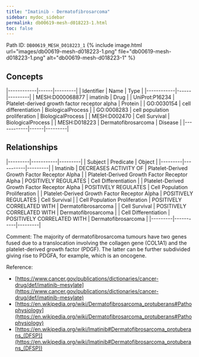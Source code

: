 ```yaml
---
title: "Imatinib - Dermatofibrosarcoma"
sidebar: mydoc_sidebar
permalink: db00619-mesh-d018223-1.html
toc: false 
---
```



Path ID: `DB00619_MESH_D018223_1`
{% include image.html url="images/db00619-mesh-d018223-1.png" file="db00619-mesh-d018223-1.png" alt="db00619-mesh-d018223-1" %}

## Concepts

|------------|------|---------|
| Identifier | Name | Type    |
|------------|------|---------|
| MESH:D000068877 | imatinib | Drug |
| UniProt:P16234 | Platelet-derived growth factor receptor alpha | Protein |
| GO:0030154 | cell differentiation | BiologicalProcess |
| GO:0008283 | cell population proliferation | BiologicalProcess |
| MESH:D002470 | Cell Survival | BiologicalProcess |
| MESH:D018223 | Dermatofibrosarcoma | Disease |
|------------|------|---------|

## Relationships

|---------|-----------|---------|
| Subject | Predicate | Object  |
|---------|-----------|---------|
| Imatinib | DECREASES ACTIVITY OF | Platelet-Derived Growth Factor Receptor Alpha |
| Platelet-Derived Growth Factor Receptor Alpha | POSITIVELY REGULATES | Cell Differentiation |
| Platelet-Derived Growth Factor Receptor Alpha | POSITIVELY REGULATES | Cell Population Proliferation |
| Platelet-Derived Growth Factor Receptor Alpha | POSITIVELY REGULATES | Cell Survival |
| Cell Population Proliferation | POSITIVELY CORRELATED WITH | Dermatofibrosarcoma |
| Cell Survival | POSITIVELY CORRELATED WITH | Dermatofibrosarcoma |
| Cell Differentiation | POSITIVELY CORRELATED WITH | Dermatofibrosarcoma |
|---------|-----------|---------|

Comment: The majority of dermatofibrosarcoma tumours have two genes fused due to a translocation involving the collagen gene (COL1A1) and the platelet-derived growth factor (PDGF). The latter can be further subdivided giving rise to PDGFA, for example, which is an oncogene.

Reference: 
  - [https://www.cancer.gov/publications/dictionaries/cancer-drug/def/imatinib-mesylate](https://www.cancer.gov/publications/dictionaries/cancer-drug/def/imatinib-mesylate)
  - [https://en.wikipedia.org/wiki/Dermatofibrosarcoma_protuberans#Pathophysiology](https://en.wikipedia.org/wiki/Dermatofibrosarcoma_protuberans#Pathophysiology)
  - [https://en.wikipedia.org/wiki/Imatinib#Dermatofibrosarcoma_protuberans_(DFSP)](https://en.wikipedia.org/wiki/Imatinib#Dermatofibrosarcoma_protuberans_(DFSP))
